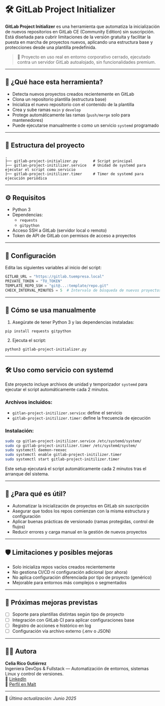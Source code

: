 # 🛠️ GitLab Project Initializer

**GitLab Project Initializer** es una herramienta que automatiza la inicialización de nuevos repositorios en GitLab CE (Community Edition) sin suscripción. Está diseñada para cubrir limitaciones de la versión gratuita y facilitar la puesta en marcha de proyectos nuevos, aplicando una estructura base y protecciones desde una plantilla predefinida.

> 🔧 Proyecto en uso real en entorno corporativo cerrado, ejecutado contra un servidor GitLab autoalojado, sin funcionalidades premium.

---

## 🚀 ¿Qué hace esta herramienta?

- Detecta nuevos proyectos creados recientemente en GitLab
- Clona un repositorio plantilla (estructura base)
- Inicializa el nuevo repositorio con el contenido de la plantilla
- Crea y sube ramas `main` y `develop`
- Protege automáticamente las ramas (`push/merge` solo para mantenedores)
- Puede ejecutarse manualmente o como un servicio `systemd` programado

---

## 📁 Estructura del proyecto

```
.
├── gitlab-project-initializer.py       # Script principal
├── gitlan-project-initilizer.service   # Unidad de systemd para ejecutar el script como servicio
├── gitlab-project-initilizer.timer     # Timer de systemd para ejecución periódica
```

---

## ⚙️ Requisitos

- Python 3
- Dependencias:
  - `requests`
  - `gitpython`
- Acceso SSH a GitLab (servidor local o remoto)
- Token de API de GitLab con permisos de acceso a proyectos

---

## 🔧 Configuración

Edita las siguientes variables al inicio del script:

```python
GITLAB_URL = "https://gitlab.tuempresa.local"
PRIVATE_TOKEN = "TU_TOKEN"
TEMPLATE_REPO_SSH = "git@...:template/repo.git"
CHECK_INTERVAL_MINUTES = 5  # Intervalo de búsqueda de nuevos proyectos
```

---

## 🧪 Cómo se usa manualmente

1. Asegúrate de tener Python 3 y las dependencias instaladas:

```bash
pip install requests gitpython
```

2. Ejecuta el script:

```bash
python3 gitlab-project-initializer.py
```

---

## 🛠️ Uso como servicio con systemd

Este proyecto incluye archivos de unidad y temporizador `systemd` para ejecutar el script automáticamente cada 2 minutos.

### Archivos incluidos:

- `gitlan-project-initilizer.service`: define el servicio
- `gitlab-project-initilizer.timer`: define la frecuencia de ejecución

### Instalación:

```bash
sudo cp gitlan-project-initilizer.service /etc/systemd/system/
sudo cp gitlab-project-initilizer.timer /etc/systemd/system/
sudo systemctl daemon-reexec
sudo systemctl enable gitlab-project-initilizer.timer
sudo systemctl start gitlab-project-initilizer.timer
```

Este setup ejecutará el script automáticamente cada 2 minutos tras el arranque del sistema.

---

## 🧠 ¿Para qué es útil?

- Automatizar la inicialización de proyectos en GitLab sin suscripción
- Asegurar que todos los repos comienzan con la misma estructura y configuración
- Aplicar buenas prácticas de versionado (ramas protegidas, control de flujos)
- Reducir errores y carga manual en la gestión de nuevos proyectos

---

## 🛡️ Limitaciones y posibles mejoras

- Solo inicializa repos vacíos creados recientemente
- No gestiona CI/CD ni configuración adicional (por ahora)
- No aplica configuración diferenciada por tipo de proyecto (genérico)
- Mejorable para entornos más complejos o segmentados

---

## 🧩 Próximas mejoras previstas

- [ ] Soporte para plantillas distintas según tipo de proyecto
- [ ] Integración con GitLab CI para aplicar configuraciones base
- [ ] Registro de acciones e histórico en log
- [ ] Configuración vía archivo externo (.env o JSON)

---

## 👩‍💻 Autora

**Celia Rico Gutiérrez**  
Ingeniera DevOps & Fullstack — Automatización de entornos, sistemas Linux y control de versiones.  
🔗 [LinkedIn](https://www.linkedin.com/in/celiaricogutierrez)  
🔗 [Perfil en Malt](https://www.malt.es/profile/celiaricogutierrez)

---

📅 _Última actualización: Junio 2025_
